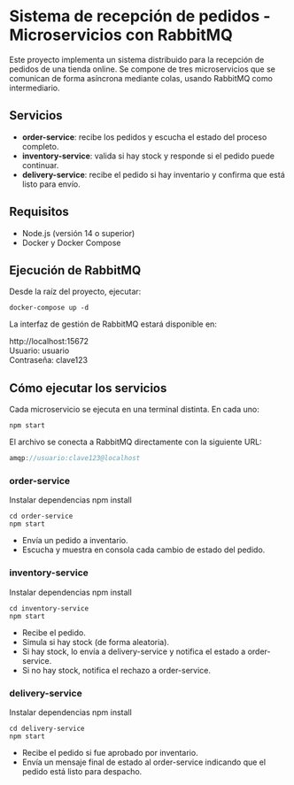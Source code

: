 # Sistema de recepción de pedidos - Microservicios con RabbitMQ

Este proyecto implementa un sistema distribuido para la recepción de pedidos de una tienda online. Se compone de tres microservicios que se comunican de forma asíncrona mediante colas, usando RabbitMQ como intermediario.

## Servicios

- **order-service**: recibe los pedidos y escucha el estado del proceso completo.
- **inventory-service**: valida si hay stock y responde si el pedido puede continuar.
- **delivery-service**: recibe el pedido si hay inventario y confirma que está listo para envío.

## Requisitos

- Node.js (versión 14 o superior)
- Docker y Docker Compose

## Ejecución de RabbitMQ

Desde la raíz del proyecto, ejecutar:

```
docker-compose up -d
```

La interfaz de gestión de RabbitMQ estará disponible en:

http://localhost:15672  
Usuario: usuario  
Contraseña: clave123

## Cómo ejecutar los servicios

Cada microservicio se ejecuta en una terminal distinta. En cada uno:

```
npm start
```

El archivo se conecta a RabbitMQ directamente con la siguiente URL:

```js
amqp://usuario:clave123@localhost
```

### order-service
Instalar dependencias
npm install

```
cd order-service
npm start
```

- Envía un pedido a inventario.
- Escucha y muestra en consola cada cambio de estado del pedido.

### inventory-service
Instalar dependencias
npm install

```
cd inventory-service
npm start
```

- Recibe el pedido.
- Simula si hay stock (de forma aleatoria).
- Si hay stock, lo envía a delivery-service y notifica el estado a order-service.
- Si no hay stock, notifica el rechazo a order-service.

### delivery-service
Instalar dependencias
npm install

```
cd delivery-service
npm start
```

- Recibe el pedido si fue aprobado por inventario.
- Envía un mensaje final de estado al order-service indicando que el pedido está listo para despacho.
